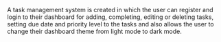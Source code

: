 A task management system is created in which the user can register and login to their dashboard for adding, completing, editing or deleting tasks, setting due date and priority level to the tasks and also allows the user to change their dashboard theme from light mode to dark mode.